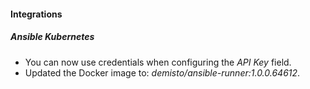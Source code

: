 
#### Integrations

##### Ansible Kubernetes

- You can now use credentials when configuring the *API Key* field.
- Updated the Docker image to: *demisto/ansible-runner:1.0.0.64612*.
